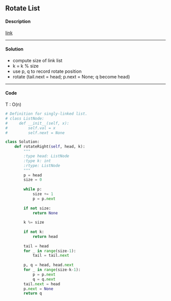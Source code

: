 ## Rotate List

#### Description

[link](https://leetcode.com/problems/rotate-list/)

---

#### Solution

- compute size of link list
- k = k % size
- use p, q to record rotate position
- rotate (tail.next = head; p.next = None; q become head)

---

#### Code

T : O(n)

```python
# Definition for singly-linked list.
# class ListNode:
#     def __init__(self, x):
#         self.val = x
#         self.next = None

class Solution:
    def rotateRight(self, head, k):
        """
        :type head: ListNode
        :type k: int
        :rtype: ListNode
        """
        p = head
        size = 0
        
        while p:
            size += 1
            p = p.next
            
        if not size:
            return None
        
        k %= size
        
        if not k:
            return head
        
        tail = head
        for _ in range(size-1):
            tail = tail.next
        
        p, q = head, head.next
        for _ in range(size-k-1):
            p = p.next
            q = q.next
        tail.next = head
        p.next = None
        return q
```

